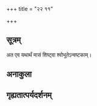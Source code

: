 +++
title = "२२ ११"

+++
## सूत्रम्
अत एव यथार्थं मासं शिष्ट्वा श्वोभूतेऽन्वष्टकाम्।
## अनाकुला

## गृह्यतात्पर्यदर्शनम्

